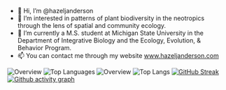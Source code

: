 - 👋 Hi, I’m @hazeljanderson
- 👀 I’m interested in patterns of plant biodiversity in the neotropics through the lens of spatial and community ecology.
- 🌱 I’m currently a M.S. student at Michigan State University in the Department of Integrative Biology and the Ecology, Evolution, & Behavior Program.
- 📫 You can contact me through my website www.hazeljanderson.com

![Overview](https://raw.githubusercontent.com/hazeljanderson/github-stats/blob/master/generated/overview.svg#gh-light-mode-only)
![Top Languages](https://raw.githubusercontent.com/hazeljanderson/github-stats/blob/master/generated/languages.svg#gh-light-mode-only)
![Overview](https://github-readme-stats.vercel.app/api?username=hazeljanderson&count_private=true\&rank_icon=percentile\&show_icons=true\&show=reviews,discussions_started,discussions_answered,prs_merged,prs_merged_percentage)
![Top Langs](https://github-readme-stats.vercel.app/api/top-langs/?username=hazeljanderson)
[![GitHub Streak](https://streak-stats.demolab.com/?user=hazeljanderson)](https://git.io/streak-stats)
[![Github activity graph](https://github-readme-activity-graph.vercel.app/graph?username=hazeljanderson&theme=github-compact)](https://github.com/ashutosh00710/github-readme-activity-graph)

